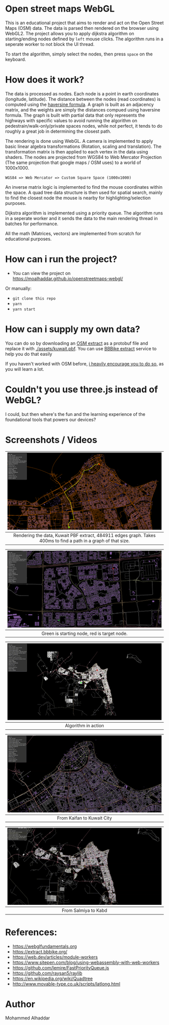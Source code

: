 # Open street maps WebGL
This is an educational project that aims to render and act on the Open Street Maps (OSM) data.
The data is parsed then rendered on the browser using WebGL2. The project allows you to apply dijkstra algorithm
on starting/ending nodes defined by `left` mouse clicks. The algorithm runs in a seperate worker to not block the UI thread.

To start the algorithm, simply select the nodes, then press `space` on the keyboard.

# How does it work?
The data is processed as nodes. Each node is a point in earth coordinates (longitude, latitude). The distance between the nodes (read coordinates) is computed using the [haversine formula](https://en.wikipedia.org/wiki/Haversine_formula). A graph is built as an adjacency matrix, and the weights are simply the distances compued using haversine formula. The graph is built with partial data that only represents the highways with specific values to avoid running the algorithm on pedestrain/walk-only/private spaces nodes, while not perfect, it tends to do roughly a great job in determining the closest path.

The rendering is done using WebGL. A camera is implemented to apply basic linear algebra transformations (Rotation, scaling and translation). The transformation matrix is then applied to each vertex in the data using shaders. The nodes are projected from WGS84 to Web Mercator Projection (The same projection that google maps / OSM uses) to a world of 1000x1000.

```
WGS84 => Web Mercator => Custom Square Space (1000x1000)
```

An inverse matrix logic is implemented to find the mouse coordinates within the space. A quad tree data structure is then used for spatial search, mainly to find the closest node the mouse is nearby for highlighting/selection purposes.

Dijkstra algorithm is implemented using a priority queue. The algorithm runs in a seperate worker and it sends the data to the main rendering thread in batches for performance.

All the math (Matrices, vectors) are implemented from scratch for educational purposes.

# How can i run the project?
- You can view the project on https://moalhaddar.github.io/openstreetmaps-webgl/

Or manually:
- `git clone this repo`
- `yarn`
- `yarn start`

# How can i supply my own data?
You can do so by downloading an [OSM extract](https://wiki.openstreetmap.org/wiki/Planet.osm) as a protobuf file and replace it with [./assets/kuwait.pbf](./assets/kuwait.pbf). You can use [BBBike extract](https://extract.bbbike.org/) service to help you do that easily 

If you haven't worked with OSM before, [i heavily encourage you to do so,](https://wiki.openstreetmap.org/wiki/Main_Page) as you will learn a lot.

# Couldn't you use three.js instead of WebGL?
I could, but then where's the fun and the learning experience of the foundational tools that powers our devices?

# Screenshots / Videos

| ![Kuwait Overview](./assets/image.png) |
|:--:|
| Rendering the data, Kuwait PBF extract, 484911 edges graph. Takes 400ms to find a path in a graph of that size. |


| ![](./assets/image-1.png) |
|:--:|
| Green is starting node, red is target node.

| ![](./assets/video.gif) |
|:--:|
| Algorithm in action


| ![](./assets/video2.gif) |
|:--:|
| From Kaifan to Kuwait City

| ![](./assets/video3.gif) |
|:--:|
| From Salmiya to Kabd

# References:
- https://webglfundamentals.org
- https://extract.bbbike.org/
- https://web.dev/articles/module-workers
- https://www.sitepen.com/blog/using-webassembly-with-web-workers
- https://github.com/lemire/FastPriorityQueue.js
- https://github.com/raysan5/raylib
- https://en.wikipedia.org/wiki/Quadtree
- http://www.movable-type.co.uk/scripts/latlong.html

# Author
Mohammed Alhaddar
